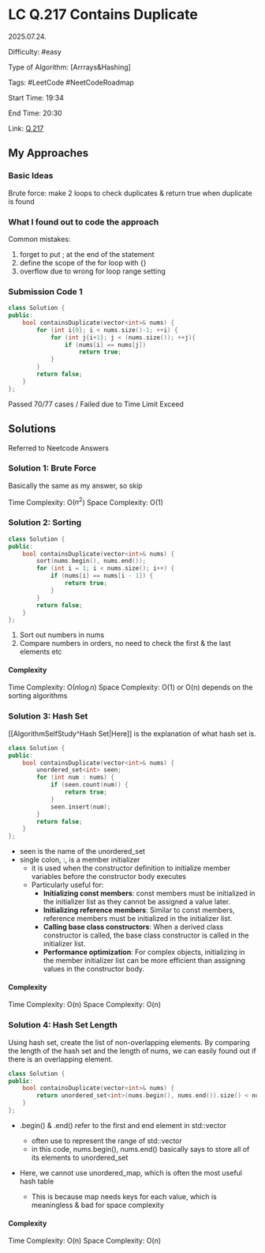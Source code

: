 # LC Q.217 Contains Duplicate

2025.07.24.

Difficulty: #easy

Type of Algorithm: [Arrrays&Hashing]

Tags: #LeetCode #NeetCodeRoadmap

Start Time: 19:34

End Time: 20:30

Link: [Q,217](https://leetcode.com/problems/contains-duplicate/description/)

## My Approaches

### Basic Ideas
Brute force: make 2 loops to check duplicates & return true when duplicate is found

### What I found out to code the approach
Common mistakes:
1. forget to put ; at the end of the statement
2. define the scope of the for loop with {}
3. overflow due to wrong for loop range setting

### Submission Code 1
~~~cpp
class Solution {
public:
    bool containsDuplicate(vector<int>& nums) {
        for (int i{0}; i < nums.size()-1; ++i) {
            for (int j{i+1}; j < (nums.size()); ++j){
                if (nums[i] == nums[j])
                    return true;
            }
        }
        return false;
    }
};
~~~

Passed 70/77 cases / Failed due to Time Limit Exceed

## Solutions
Referred to Neetcode Answers

### Solution 1: Brute Force
Basically the same as my answer, so skip

Time Complexity: O($n^2$)
Space Complexity: O(1)

### Solution 2: Sorting
~~~cpp
class Solution {
public:
    bool containsDuplicate(vector<int>& nums) {
        sort(nums.begin(), nums.end());
        for (int i = 1; i < nums.size(); i++) {
            if (nums[i] == nums[i - 1]) {
                return true;
            }
        }
        return false;
    }
};
~~~

1. Sort out numbers in nums
2. Compare numbers in orders, no need to check the first & the last elements etc

#### Complexity
Time Complexity: O($n\log n$)
Space Complexity: O(1) or O(n) depends on the sorting algorithms

### Solution 3: Hash Set
[[AlgorithmSelfStudy^Hash Set|Here]] is the explanation of what hash set is.

~~~cpp
class Solution {
public:
    bool containsDuplicate(vector<int>& nums) {
        unordered_set<int> seen;
        for (int num : nums) {
            if (seen.count(num)) {
                return true;
            }
            seen.insert(num);
        }
        return false;
    }
};
~~~

- seen is the name of the unordered_set
- single colon, :, is a member initializer
    - it is used when the constructor definition to initialize member variables before the constructor body executes
    - Particularly useful for:
        - **Initializing const members**: const members must be initialized in the initializer list as they cannot be assigned a value later.
        - **Initializing reference members**: Similar to const members, reference members must be initialized in the initializer list.
        - **Calling base class constructors**: When a derived class constructor is called, the base class constructor is called in the initializer list.
        - **Performance optimization**: For complex objects, initializing in the member initializer list can be more efficient than assigning values in the constructor body.

#### Complexity
Time Complexity: O(n)
Space Complexity: O(n)

### Solution 4: Hash Set Length
Using hash set, create the list of non-overlapping elements.
By comparing the length of the hash set and the length of nums, we can easily found out if there is an overlapping element.

~~~cpp
class Solution {
public:
    bool containsDuplicate(vector<int>& nums) {
        return unordered_set<int>(nums.begin(), nums.end()).size() < nums.size();
    }
};
~~~
- .begin() & .end() refer to the first and end element in std::vector
    - often use to represent the range of std::vector
    - in this code, nums.begin(), nums.end() basically says to store all of its elements to unordered_set

- Here, we cannot use unordered_map, which is often the most useful hash table
    - This is because map needs keys for each value, which is meaningless & bad for space complexity

#### Complexity
Time Complexity: O(n)
Space Complexity: O(n)